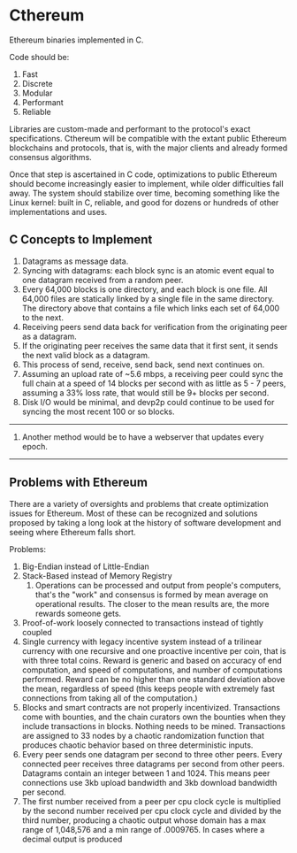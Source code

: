 # Cthereum

Ethereum binaries implemented in C.

Code should be:

1. Fast
2. Discrete
3. Modular
4. Performant
5. Reliable

Libraries are custom-made and performant to the protocol's exact specifications. Cthereum will be compatible with the extant public Ethereum blockchains and protocols, that is, with the major clients and already formed consensus algorithms. 

Once that step is ascertained in C code, optimizations to public Ethereum should become increasingly easier to implement, while older difficulties fall away. The system should stabilize over time, becoming something like the Linux kernel: built in C, reliable, and good for dozens or hundreds  of other implementations and uses.


## C Concepts to Implement

1. Datagrams as message data.
2. Syncing with datagrams: each block sync is an atomic event equal to one datagram received from a random peer. 
3. Every 64,000 blocks is one directory, and each block is one file. All 64,000 files are statically linked by a single file in the same directory. The directory above that contains a file which links each set of 64,000 to the next.
4. Receiving peers send data back for verification from the originating peer as a datagram.
5. If the originating peer receives the same data that it first sent, it sends the next valid block as a datagram. 
6. This process of send, receive, send back, send next continues on. 
7. Assuming an upload rate of ~5.6 mbps, a receiving peer could sync the full chain at a speed of 14 blocks per second with as little as 5 - 7 peers, assuming a 33% loss rate, that would still be 9+ blocks per second. 
8. Disk I/O would be minimal, and devp2p could continue to be used for syncing the most recent 100 or so blocks.

---

1. Another method would be to have a webserver that updates every epoch.


---

## Problems with Ethereum

There are a variety of oversights  and problems that create optimization issues for Ethereum. Most of these can be recognized and solutions proposed by taking a long look  at the history of software development and seeing where Ethereum falls short.

Problems:

1. Big-Endian instead of Little-Endian
2. Stack-Based instead of Memory Registry
	1. Operations can be processed and output from people's computers, that's the "work" and consensus is formed by mean average on operational results. The closer to the mean results are, the more rewards someone gets.
3. Proof-of-work loosely connected to transactions instead of tightly coupled
4. Single currency with legacy incentive system instead of a trilinear currency with one recursive and one proactive incentive per coin, that is with three total coins. Reward is generic and based on accuracy of end computation, and speed of computations, and number of computations performed. Reward can be no higher than one standard deviation above the mean, regardless of speed (this keeps people with extremely fast connections from taking all of the computation.)
5. Blocks and smart contracts are not properly incentivized. Transactions come with bounties, and the chain curators own the bounties when they include transactions in blocks. Nothing needs to be mined. Transactions are assigned to 33 nodes by a chaotic randomization function that produces chaotic behavior based on three deterministic inputs. 
6. Every peer sends one datagram per second to three other peers. Every connected peer receives three datagrams per second from other peers. Datagrams contain an integer between 1 and 1024. This means peer connections use 3kb upload bandwidth and 3kb download bandwidth per second. 
7. The first number received from a peer per cpu clock cycle is multiplied by the second number received per cpu clock cycle and divided by the third number, producing a chaotic output whose domain has a max range of 1,048,576 and a min range of .0009765. In cases where a decimal output is produced 
